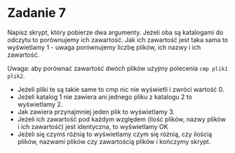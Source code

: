 # Zadanie 7

Napisz skrypt, który pobierze dwa argumenty. Jeżeli oba są katalogami do odczytu to porównujemy ich zawartość. Jak ich zawartość jest taka sama to wyświetlamy 1 - uwaga porównujemy liczbę plików, ich nazwy i ich zawartość. 

Uwaga: aby porównać zawartość dwóch plików użyjmy polecenia `cmp plik1 plik2`. 

- Jeżeli pliki te są takie same to cmp nic nie wyświetli i zwróci wartość 0. 
- Jeżeli katalog 1 nie zawiera ani jednego pliku z katalogu 2 to wyświetlamy 2. 
- Jak zawiera przynajmniej jeden plik to wyświetlamy 3.
- Jeżeli ich zawartość pod każdym względem (ilość plików, nazwy plików i ich zawartość) jest identyczna, to wyświetlamy OK
- Jeżeli się czymś różnią to wyświetlamy czym się różnią, czy ilością plików, nazwami plików czy zawartością plików i kończymy skrypt. 